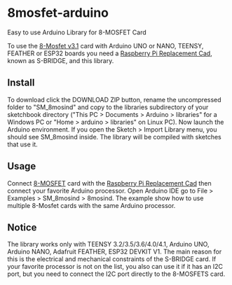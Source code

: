# 8mosfet-arduino
Easy to use Arduino Library for 8-MOSFET Card

To use the [8-Mosfet v3.1](https://sequentmicrosystems.com/collections/industrial-automation/products/eight-mosfets-8-layer-stackable-card-for-raspberry-pi) card with Arduino  UNO or NANO, TEENSY, FEATHER or ESP32 boards you need a [Raspberry Pi Replacement Cad](https://sequentmicrosystems.com/product/raspberry-pi-replacement-card/), known as S-BRIDGE, and this library.

## Install 

To download click the DOWNLOAD ZIP button, rename the uncompressed folder to "SM_8mosind" and copy to the libraries subdirectory of your sketchbook directory ("This PC > Documents > Arduino > libraries" for a Windows PC or "Home > arduino > libraries" on Linux PC). Now launch the Arduino environment. If you open the Sketch > Import Library menu, you should see SM_8mosind inside. The library will be compiled with sketches that use it.

## Usage

Connect [8-MOSFET](https://sequentmicrosystems.com/collections/industrial-automation/products/eight-mosfets-8-layer-stackable-card-for-raspberry-pi) card with the [Raspberry Pi Replacement Cad](https://sequentmicrosystems.com/collections/accessories/products/raspberry-pi-replacement-card) then connect your favorite Arduino processor. Open Arduino IDE go to File > Examples > SM_8mosind > 8mosind. The example show how to use multiple 8-Mosfet cards with the same Arduino processor.


## Notice

The library works only with TEENSY 3.2/3.5/3.6/4.0/4.1, Arduino UNO, Arduino NANO, Adafruit FEATHER, ESP32 DEVKIT V1. The main reason for this is the electrical and mechanical constraints of the S-BRIDGE card. If your favorite processor is not on the list, you also can use it if it has an I2C port, but you need to connect the I2C port directly to the 8-MOSFETS card. 
